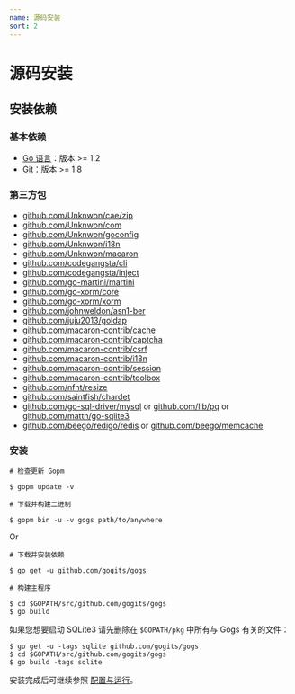 ```yaml
---
name: 源码安装
sort: 2
---
```


# 源码安装

## 安装依赖

### 基本依赖

- [Go 语言](http://golang.org)：版本 >= 1.2
- [Git](http://git-scm.com)：版本 >= 1.8

### 第三方包

- [github.com/Unknwon/cae/zip](https://github.com/Unknwon/cae)
- [github.com/Unknwon/com](https://github.com/Unknwon/com)
- [github.com/Unknwon/goconfig](https://github.com/Unknwon/goconfig)
- [github.com/Unknwon/i18n](https://github.com/Unknwon/i18n)
- [github.com/Unknwon/macaron](https://github.com/Unknwon/macaron)
- [github.com/codegangsta/cli](https://github.com/codegangsta/cli)
- [github.com/codegangsta/inject](https://github.com/codegangsta/inject)
- [github.com/go-martini/martini](https://github.com/go-martini/martini)
- [github.com/go-xorm/core](http://github.com/go-xorm/core)
- [github.com/go-xorm/xorm](http://github.com/go-xorm/xorm)
- [github.com/johnweldon/asn1-ber](https://github.com/johnweldon/asn1-ber)
- [github.com/juju2013/goldap](https://github.com/juju2013/goldap)
- [github.com/macaron-contrib/cache](https://github.com/macaron-contrib/cache)
- [github.com/macaron-contrib/captcha](https://github.com/macaron-contrib/captcha)
- [github.com/macaron-contrib/csrf](https://github.com/macaron-contrib/csrf)
- [github.com/macaron-contrib/i18n](https://github.com/macaron-contrib/i18n)
- [github.com/macaron-contrib/session](https://github.com/macaron-contrib/session)
- [github.com/macaron-contrib/toolbox](https://github.com/macaron-contrib/toolbox)
- [github.com/nfnt/resize](https://github.com/nfnt/resize)
- [github.com/saintfish/chardet](https://github.com/saintfish/chardet)
- [github.com/go-sql-driver/mysql](https://github.com/go-sql-driver/mysql) or [github.com/lib/pq](https://github.com/lib/pq) or [github.com/mattn/go-sqlite3](https://github.com/mattn/go-sqlite3)
- [github.com/beego/redigo/redis](https://github.com/beego/redigo/redis) or [github.com/beego/memcache](https://github.com/beego/memcache)

### 安装

```
# 检查更新 Gopm

$ gopm update -v

# 下载并构建二进制

$ gopm bin -u -v gogs path/to/anywhere
```

Or

```
# 下载并安装依赖

$ go get -u github.com/gogits/gogs

# 构建主程序

$ cd $GOPATH/src/github.com/gogits/gogs
$ go build
```

如果您想要启动 SQLite3 请先删除在 `$GOPATH/pkg` 中所有与 Gogs 有关的文件：

```
$ go get -u -tags sqlite github.com/gogits/gogs
$ cd $GOPATH/src/github.com/gogits/gogs
$ go build -tags sqlite
```

安装完成后可继续参照 [配置与运行](configuration_and_run.md)。
